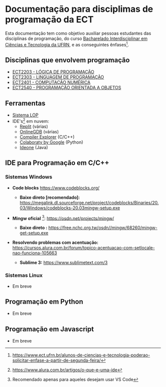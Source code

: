 # Documentação para disciplimas de programação da ECT

Esta documentação tem como objetivo auxiliar pessoas estudantes das disciplinas de programação, do curso [Bacharelado Interdisciplinar em Ciências e Tecnologia da UFRN](https://www.ect.ufrn.br/), e as conseguintes ênfases[^1].

## Disciplinas que envolvem programação
- [ECT2203 - LÓGICA DE PROGRAMAÇÃO](files/ECT2203.pdf)
- [ECT2303 - LINGUAGEM DE PROGRAMAÇÃO](files/ECT2303.pdf)
- [ECT2401 - COMPUTAÇÃO NUMÉRICA](files/ECT2401.pdf)
- [ECT2540 - PROGRAMAÇÃO ORIENTADA A OBJETOS](files/ECT2540.pdf)

## Ferramentas
- [Sistema LOP](https://lop.natalnet.br/)
- IDE's[^2] em nuvem:
  - [Replit](https://repl.it/) (várias)
  - [OnlineGDB](https://www.onlinegdb.com/) (várias)
  - [Compiler Explorer](https://gcc.godbolt.org/) (C/C++)
  - [Colaboraty by Google](https://colab.research.google.com/) (Python)
  - [Ideone](https://www.ideone.com/) (Java)

## IDE para Programação em C/C++
###  Sistemas Windows

- **Code blocks** https://www.codeblocks.org/
  - **Baixe direto [recomendado]:** https://megalink.dl.sourceforge.net/project/codeblocks/Binaries/20.03/Windows/codeblocks-20.03mingw-setup.exe

- **Mingw oficial** [^3]: https://osdn.net/projects/mingw/
  - **Baixe direto :** https://free.nchc.org.tw/osdn//mingw/68260/mingw-get-setup.exe

- **Resolvendo problemas com acentuação:** https://cursos.alura.com.br/forum/topico-acentuacao-com-setlocale-nao-funciona-105663
  - **Sublime 3:** https://www.sublimetext.com/3

### Sistemas Linux
- Em breve

## Programação em Python
- Em breve

## Programação em Javascript
- Em breve


[^1]: https://www.ect.ufrn.br/alunos-de-ciencias-e-tecnologia-poderao-solicitar-enfase-a-partir-de-segunda-feira/
[^2]: https://www.alura.com.br/artigos/o-que-e-uma-ide
[^3]: Recomendado apenas para aqueles desejam usar VS Code
[^4]:  